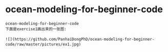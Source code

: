 ocean-modeling-for-beginner-code
================================
    ocean-modeling-for-beginner-code
    下面是exercise1画出来的一张图:
    
    ![](https://github.com/PanhaiDongPhD/ocean-modeling-for-beginner-code/raw/master/pictures/ex1.jpg)
